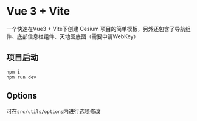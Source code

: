 # Vue 3 + Vite

一个快速在Vue3 + Vite下创建 Cesium 项目的简单模板，另外还包含了导航组件、底部信息栏组件、天地图底图（需要申请WebKey）
## 项目启动
```
npm i
npm run dev
```

## Options
可在```src/utils/options```内进行选项修改
